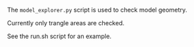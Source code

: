 The `model_explorer.py` script is used to check model geometry.

Currently only trangle areas are checked. 

See the run.sh script for an example.
